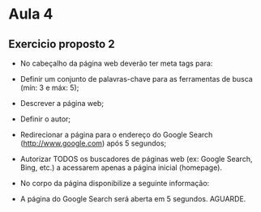 
# Aula 4

## Exercicio proposto 2

- No cabeçalho da página web deverão ter meta tags para:
- Definir um conjunto de palavras-chave para as ferramentas de busca (mín: 3 e máx: 5);
- Descrever a página web;
- Definir o autor;
- Redirecionar a página para o endereço do Google Search (http://www.google.com) após 5
segundos;
- Autorizar TODOS os buscadores de páginas web (ex: Google Search, Bing, etc.) a
acessarem apenas a página inicial (homepage).
 
- No corpo da página disponibilize a seguinte informação:
- A página do Google Search será aberta em 5 segundos. AGUARDE.

